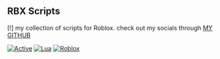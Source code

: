 ## RBX Scripts

[!] my collection of scripts for Roblox. check out my socials through [MY GITHUB](https://github.com/Pxrson)

[![Active](https://img.shields.io/badge/Status-Active-00C851.svg?style=for-the-badge&logoColor=white)](#)
[![Lua](https://img.shields.io/badge/Lua-%232C2D72.svg?style=for-the-badge&logo=lua&logoColor=white)](#)
[![Roblox](https://img.shields.io/badge/Roblox-%23000000.svg?style=for-the-badge&logo=roblox&logoColor=white)](#)
